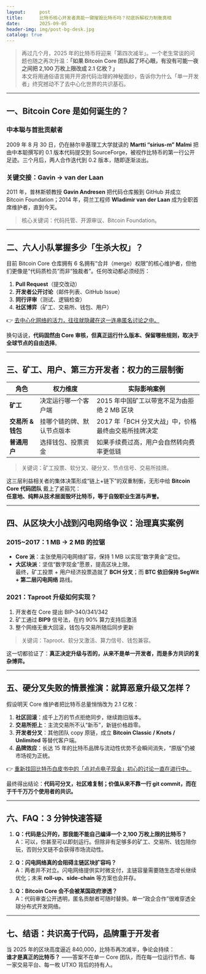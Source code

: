 ```yaml
---
layout:     post
title:      比特币核心开发者真能一键摧毁比特币吗？彻底拆解权力制衡真相
date:       2025-09-05
header-img: img/post-bg-desk.jpg
catalog: true
---
```


> 再过几个月，2025 年的比特币将迎来「第四次减半」。一个老生常谈的问题也随之再次升温：**「如果 Bitcoin Core 团队起了坏心眼，有没有可能一夜之间把 2,100 万枚上限改成 2.1 亿枚？」**  
> 本文将用通俗语言揭开开源代码治理的神秘面纱，告诉你为什么「单一开发者」终究撼动不了去中心化世界的共识基石。

---

## 一、Bitcoin Core 是如何诞生的？

### 中本聪与首批贡献者
2009 年 8 月 30 日，仍在赫尔辛基理工大学就读的 **Martti “sirius-m” Malmi** 把由中本聪撰写的 0.1 版本代码提交到 SourceForge，被视作比特币的第一行公开足迹。三个月后，两人合作迭代到 0.2 版本，随即逐渐淡出。

### 关键交接：Gavin → van der Laan
2011 年，普林斯顿教授 **Gavin Andresen** 把代码仓库搬到 GitHub 并成立 Bitcoin Foundation；2014 年，荷兰工程师 **Wladimir van der Laan** 成为全职首席维护者，直到今天。  
> 核心关键词：代码托管、开源审议、Bitcoin Foundation。

---

## 二、六人小队掌握多少「生杀大权」？

目前 Bitcoin Core 仓库拥有 6 名拥有“合并（merge）权限”的核心维护者，但他们更像是“代码质检员”而非“独裁者”。任何改动都必须经历：

1. **Pull Request**（提交改动）
2. **开发者公开讨论**（邮件列表、GitHub Issue）
3. **同行评审**（测试、逻辑检查）
4. **社区博弈**（矿工、交易所、钱包、用户）

👉 [去中心化网络的活力，往往就隐藏在这一连串匿名讨论之中。](https://okxdog.com/)

换句话说，**代码固然由 Core 审核，但真正运行什么版本、保留哪些规则，取决于全球节点的自由选择**。

---

## 三、矿工、用户、第三方开发者：权力的三层制衡

| 角色 | 权力维度 | 实际影响案例 |
|---|---|---|
| **矿工** | 决定运行哪一个客户端 | 2015 年中国矿工以带宽不足为由拒绝 2 MB 区块 |
| **交易所 & 钱包** | 挂哪个链的牌、默认节点版本 | 2017 年「BCH 分叉大战」中，价格最终由交易所挂牌决定 |
| **普通用户** | 选择钱包、投票资金 | 如果手续费过高，用户会自然转向费率更低链 |

> 关键词：矿工投票、软分叉、硬分叉、节点信号、交易所挂牌。

这三层利益相关者的集体决策形成“链上+链下”的双重制衡，无形中给 **Bitcoin Core 代码团队** 戴上了紧箍咒：  
**任意地、纯粹从技术层面毁坏比特币，等于自毁职业生涯与声誉。**

---

## 四、从区块大小战到闪电网络争议：治理真实案例

### 2015~2017：1 MB → 2 MB 的拉锯
- **Core 派**：主张使用闪电网络扩容，保持 1 MB 以实现“数字黄金”定位。  
- **大区块派**：坚信“数字现金”愿景，提高区块上限。  
最终，矿工投票 + 用户经济投票造就了 **BCH 分叉**；而 **BTC 依旧保持 SegWit + 第二层闪电网络** 路线。

### 2021：Taproot 升级如何实现？
1. 开发者在 Core 提出 BIP-340/341/342  
2. 矿工通过 **BIP9** 信号法，在约 90% 算力支持后激活  
3. 整个网络无重大回滚，钱包与交易所随后同步更新  

> 关键词：Taproot、软分叉激活、算力信号、钱包兼容。

这一切都验证了：**真正决定升级与否的，从来不是单一开发者，而是多方共识的复杂博弈。**

---

## 五、硬分叉失败的情景推演：就算恶意升级又怎样？

假设明天 Core 维护者把比特币总量悄悄改为 2.1 亿枚：

1. **社区回滚**：成千上万的节点拒绝同步，继续跑旧版本。  
2. **交易所拒上**：主流交易所不认“新币”，新链价格趋零。  
3. **开发者分叉**：其他团队 copy 原链，成立 **Bitcoin Classic / Knots / Unlimited** 等替代客户端。  
4. **品牌效应**：长达 15 年的比特币品牌与流动性优势不会瞬间消失，“原版”仍被市场视为正统。

👉 [重新找回比特币白皮书中的「点对点电子现金」初心的讨论一直在进行中。](https://okxdog.com/)

最终得出结论：**代码可分叉，社区难复制；价值从来不靠一行 git commit，而在于千千万万个使用者的共识。**

---

## 六、FAQ：3 分钟快速答疑

1. **Q：代码是公开的，那我能不能自己编译一个 2,100 万枚上限的比特币？**  
   A：可以，你甚至可以即刻运行。但除非有足够多的矿工、交易所、钱包陪你玩，否则分叉链不会获得市场流动性。

2. **Q：闪电网络真的会阻碍主链区块扩容吗？**  
   A：两者并不对立。闪电网络提供实时微支付，主链容量需要随生态增长继续优化；未来 **roll-up、side-chain** 等方案也会并存。

3. **Q：Bitcoin Core 会不会被某国政府渗透？**  
   A：代码审查公开透明，匿名贡献者可随时替换。单一“政企合作”很难穿透全球分布式开发网络。

---

## 七、结语：共识高于代码，品牌重于开发者

当 2025 年的区块高度逼近 840,000，比特币再次减半，争论会持续：  
**谁才是真正的比特币？** ——答案不在单一 Core 团队，而在每一位运行节点、每一家交易平台、每一枚 UTXO 背后的持有人。